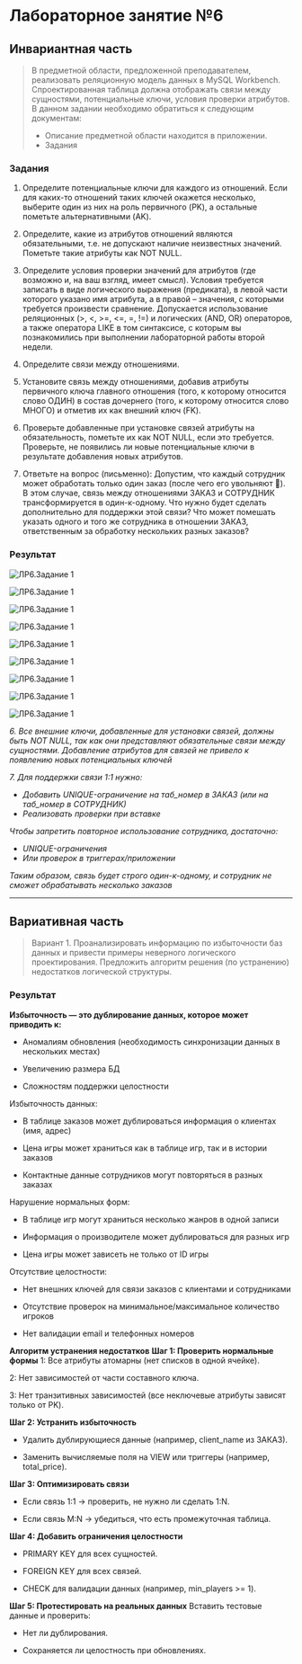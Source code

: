 # Лабораторное занятие №6
## Инвариантная часть
> В предметной области, предложенной преподавателем, реализовать реляционную  модель данных в MySQL Workbench. Спроектированная таблица должна отображать связи между сущностями, потенциальные ключи, условия проверки атрибутов.
>В данном задании необходимо обратиться к следующим документам:
> - Описание предметной области находится в приложении.
> - Задания

### Задания
1. Определите потенциальные ключи для каждого из отношений. Если для 
каких-то отношений таких ключей окажется несколько, выберите один из них 
на роль первичного (PK), а остальные пометьте альтернативными (AK).  

2. Определите, какие из атрибутов отношений являются обязательными, т.е. не 
допускают наличие неизвестных значений. Пометьте такие атрибуты как NOT 
NULL.  
3. Определите условия проверки значений для атрибутов (где возможно и, на 
ваш взгляд, имеет смысл). Условия требуется записать в виде логического 
выражения (предиката), в левой части которого указано имя атрибута, а в 
правой – значения, с которыми требуется произвести сравнение. Допускается 
использование реляционных (>, <, >=, <=, =, !=) и логических (AND, OR) 
операторов, а также оператора LIKE в том синтаксисе, с которым вы 
познакомились при выполнении лабораторной работы второй недели.  

4. Определите связи между отношениями.  

5. Установите связь между отношениями, добавив атрибуты первичного ключа 
главного отношения (того, к которому относится слово ОДИН) в состав 
дочернего (того, к которому относится слово МНОГО) и отметив их как 
внешний ключ (FK).  

6. Проверьте добавленные при установке связей атрибуты на обязательность, 
пометьте их как NOT NULL, если это требуется. Проверьте, не появились ли 
новые потенциальные ключи в результате добавления новых атрибутов.

7. Ответьте на вопрос (письменно): 
Допустим, что каждый сотрудник может обработать только один заказ (после 
чего его увольняют ). В этом случае, связь между отношениями ЗАКАЗ и 
СОТРУДНИК трансформируется в один-к-одному. Что нужно будет сделать 
дополнительно для поддержки этой связи? Что может помешать указать 
одного и того же сотрудника в отношении ЗАКАЗ, ответственным за 
обработку нескольких разных заказов? 

### Результат

![ЛР6.Задание 1](https://github.com/Stepanova-Anna/based/blob/main/LR6/игра.png)

![ЛР6.Задание 1](https://github.com/Stepanova-Anna/based/blob/main/LR6/заказ.png)

![ЛР6.Задание 1](https://github.com/Stepanova-Anna/based/blob/main/LR6/клиент.png)

![ЛР6.Задание 1](https://github.com/Stepanova-Anna/based/blob/main/LR6/сотрудник.png)

![ЛР6.Задание 1](https://github.com/Stepanova-Anna/based/blob/main/LR6/з3.png)

![ЛР6.Задание 1](https://github.com/Stepanova-Anna/based/blob/main/LR6/св1.png)

![ЛР6.Задание 1](https://github.com/Stepanova-Anna/based/blob/main/LR6/св2.png)

![ЛР6.Задание 1](https://github.com/Stepanova-Anna/based/blob/main/LR6/св3.png)

![ЛР6.Задание 1](https://github.com/Stepanova-Anna/based/blob/main/LR6/связи.png)

*6. Все внешние ключи, добавленные для установки связей, должны быть NOT NULL, так как они представляют обязательные связи между сущностями. Добавление атрибутов для связей не привело к появлению новых потенциальных ключей*

*7. Для поддержки связи 1:1 нужно:*
- *Добавить UNIQUE-ограничение на таб_номер в ЗАКАЗ (или на таб_номер в СОТРУДНИК)*
- *Реализовать проверки при вставке*

*Чтобы запретить повторное использование сотрудника, достаточно:*
- *UNIQUE-ограничения*
- *Или проверок в триггерах/приложении*

*Таким образом, связь будет строго один-к-одному, и сотрудник не сможет обрабатывать несколько заказов*

---

## Вариативная часть
> Вариант 1. Проанализировать информацию по избыточности баз данных и привести примеры неверного логического проектирования. Предложить алгоритм решения (по устранению) недостатков логической структуры. 

### Результат

**Избыточность — это дублирование данных, которое может приводить к:**

- Аномалиям обновления (необходимость синхронизации данных в нескольких местах)

- Увеличению размера БД

- Сложностям поддержки целостности

Избыточность данных:

- В таблице заказов может дублироваться информация о клиентах (имя, адрес)

- Цена игры может храниться как в таблице игр, так и в истории заказов

- Контактные данные сотрудников могут повторяться в разных заказах

Нарушение нормальных форм:

- В таблице игр могут храниться несколько жанров в одной записи 

- Информация о производителе может дублироваться для разных игр 

- Цена игры может зависеть не только от ID игры 

Отсутствие целостности:

- Нет внешних ключей для связи заказов с клиентами и сотрудниками

- Отсутствие проверок на минимальное/максимальное количество игроков

- Нет валидации email и телефонных номеров


**Алгоритм устранения недостатков**
**Шаг 1: Проверить нормальные формы**
1: Все атрибуты атомарны (нет списков в одной ячейке).

2: Нет зависимостей от части составного ключа.

3: Нет транзитивных зависимостей (все неключевые атрибуты зависят только от PK).

**Шаг 2: Устранить избыточность**
- Удалить дублирующиеся данные (например, client_name из ЗАКАЗ).

- Заменить вычисляемые поля на VIEW или триггеры (например, total_price).

**Шаг 3: Оптимизировать связи**
- Если связь 1:1 → проверить, не нужно ли сделать 1:N.

- Если связь M:N → убедиться, что есть промежуточная таблица.

**Шаг 4: Добавить ограничения целостности**
- PRIMARY KEY для всех сущностей.

- FOREIGN KEY для всех связей.

- CHECK для валидации данных (например, min_players >= 1).

**Шаг 5: Протестировать на реальных данных**
Вставить тестовые данные и проверить:

- Нет ли дублирования.

- Сохраняется ли целостность при обновлениях.
